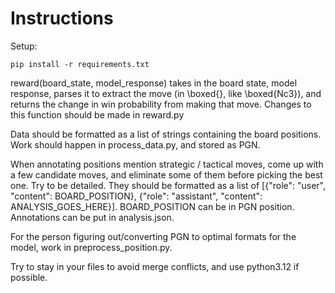 # Instructions

Setup:

```
pip install -r requirements.txt
```

reward(board_state, model_response) takes in the board state, model response, parses it to extract the move (in \\boxed{}, like \\boxed{Nc3}), and returns the change in win probability from making that move. Changes to this function should be made in reward.py

Data should be formatted as a list of strings containing the board positions. Work should happen in process_data.py, and stored as PGN. 

When annotating positions mention strategic / tactical moves, come up with a few candidate moves, and eliminate some of them before picking the best one. Try to be detailed. They should be formatted as a list of [{"role": "user", "content": BOARD_POSITION}, {"role": "assistant", "content": ANALYSIS_GOES_HERE}]. BOARD_POSITION can be in PGN position. Annotations can be put in analysis.json. 

For the person figuring out/converting PGN to optimal formats for the model, work in preprocess_position.py. 

Try to stay in your files to avoid merge conflicts, and use python3.12 if possible. 